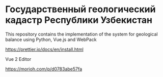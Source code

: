 # Государственный геологический кадастр Республики Узбекистан

This repository contains the implementation of the system for geological balance using Python, Vue.js and WebPack

https://prettier.io/docs/en/install.html

Vue 2 Editor

https://morioh.com/p/d0783abe57fa
